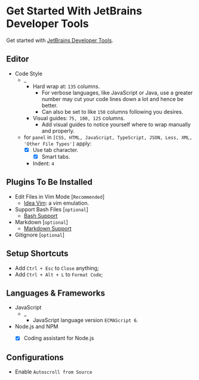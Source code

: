 # Get Started With JetBrains Developer Tools

<!--
```yaml
metadata: true
date: 2018-07-16T14:39:14+0800
titles:
    - Get Started With JetBrains Developer Tools
    - JetBrains Developer Tools
keys:
    - Get-Started-with/JetBrains-Developer-Tools
```
-->

Get started with [JetBrains Developer Tools](https://www.jetbrains.com/ "JetBrains: Developer Tools for Professionals and Teams").

## Editor

- Code Style
	- _
		- Hard wrap at: `135` columns.
			- For verbose languages, like JavaScript or Java,
			use a greater number may cut your code lines down a lot and hence be better.
			- Can also be set to like `150` columns following you desires.
		- Visual guides: `75, 100, 125` columns.
			- Add visual guides to notice yourself where to wrap manually and properly.
	- for `panel` in `[CSS, HTML, JavaScript, TypeScript, JSON, Less, XML, 'Other File Types']` apply:
		- [x] Use tab character.
			- [x] Smart tabs.
		- Indent: `4`

## Plugins To Be Installed

- Edit Files in Vim Mode [`Recommended`]
	- [Idea Vim](https://github.com/JetBrains/ideavim "Vim emulation"): a vim emulation.
- Support Bash Files [`optional`]
	- [Bash Support](https://github.com/jansorg/BashSupport "Bash Support")
- Markdown [`optional`]
	- [Markdown Support](https://github.com/vsch/idea-multimarkdown "Markdown support")
- Gitignore [`optional`]

## Setup Shortcuts

- Add `Ctrl + Esc` to `Close` anything;
- Add `Ctrl + Alt + L` to `Format Code`;

## Languages & Frameworks

- JavaScript
	- _
		- JavaScript language version `ECMAScript 6`.
- Node.js and NPM
	- [x] Coding assistant for Node.js


## Configurations

- Enable `Autoscroll from Source`
